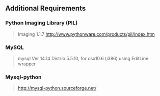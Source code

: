 ## Additional Requirements

### Python Imaging Library (PIL)
> Imaging 1.1.7
> http://www.pythonware.com/products/pil/index.htm

### MySQL
> mysql  Ver 14.14 Distrib 5.5.10, for osx10.6 (i386) using  EditLine wrapper

### Mysql-python
> http://mysql-python.sourceforge.net/